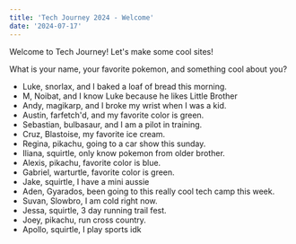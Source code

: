 ```yaml
---
title: 'Tech Journey 2024 - Welcome'
date: '2024-07-17'
---
```


Welcome to Tech Journey! Let's make some cool sites!

What is your name, your favorite pokemon, and something cool about you?

- Luke, snorlax, and I baked a loaf of bread this morning.
- M, Noibat, and I know Luke because he likes Little Brother
- Andy, magikarp, and I broke my wrist when I was a kid.
- Austin, farfetch'd, and my favorite color is green.
- Sebastian, bulbasaur, and I am a pilot in training.
- Cruz, Blastoise, my favorite ice cream.
- Regina, pikachu, going to a car show this sunday.
- Iliana, squirtle, only know pokemon from older brother.
- Alexis, pikachu, favorite color is blue.
- Gabriel, warturtle, favorite color is green.
- Jake, squirtle, I have a mini aussie
- Aden, Gyarados, been going to this really cool tech camp this week.
- Suvan, Slowbro, I am cold right now.
- Jessa, squirtle, 3 day running trail fest.
- Joey, pikachu, run cross country.
- Apollo, squirtle, I play sports idk
